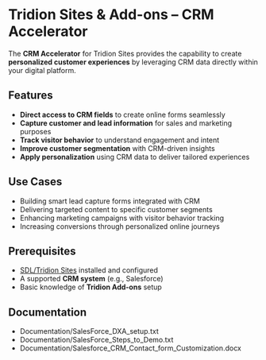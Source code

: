 # Tridion Sites & Add-ons – CRM Accelerator

The **CRM Accelerator** for Tridion Sites provides the capability to create **personalized customer experiences** by leveraging CRM data directly within your digital platform.  

## Features

- **Direct access to CRM fields** to create online forms seamlessly  
- **Capture customer and lead information** for sales and marketing purposes  
- **Track visitor behavior** to understand engagement and intent  
- **Improve customer segmentation** with CRM-driven insights  
- **Apply personalization** using CRM data to deliver tailored experiences  

## Use Cases

- Building smart lead capture forms integrated with CRM  
- Delivering targeted content to specific customer segments  
- Enhancing marketing campaigns with visitor behavior tracking  
- Increasing conversions through personalized online journeys  

## Prerequisites

- [SDL/Tridion Sites](https://www.rws.com/tridion/) installed and configured  
- A supported **CRM system** (e.g., Salesforce)  
- Basic knowledge of **Tridion Add-ons** setup

## Documentation

- Documentation/SalesForce_DXA_setup.txt
- Documentation/SalesForce_Steps_to_Demo.txt
- Documentation/Salesforce_CRM_Contact_form_Customization.docx